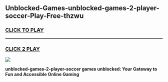 
## Unblocked-Games-unblocked-games-2-player-soccer-Play-Free-thzwu
<h3>
<a href="https://premium76.site?title=unblocked-games-2-player-soccer&ref=17A">CLICK TO PLAY</a></h3>
<hr>

<h3>
<a href="https://premium76.site?title=unblocked-games-2-player-soccer&ref=17A">CLICK 2 PLAY</a>
  
</h3>

<a href="https://premium76.site?title=unblocked-games-2-player-soccer&ref=17A"><img src="https://clearcache.store/games.png"></a>


**unblocked-games-2-player-soccer games unblocked: Your Gateway to Fun and Accessible Online Gaming**
